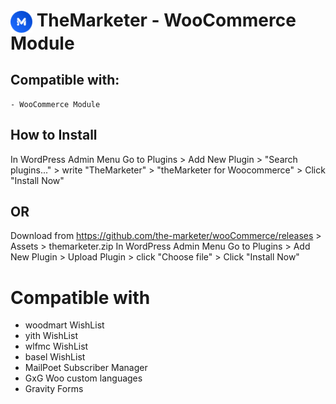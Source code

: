 # <img style="height:35px;vertical-align: middle;" src="https://github.com/eaxlex/OpenCart-System/blob/latest/library/mktr/logo.png" alt="TheMarketer"> TheMarketer - WooCommerce Module

## Compatible with:
    - WooCommerce Module

## How to Install
In WordPress Admin Menu Go to Plugins > Add New Plugin > "Search plugins..." > write "TheMarketer" > "theMarketer for Woocommerce" > Click "Install Now" 
## OR
Download from https://github.com/the-marketer/wooCommerce/releases > Assets > themarketer.zip
In WordPress Admin Menu Go to Plugins > Add New Plugin > Upload Plugin > click "Choose file" > Click "Install Now"

# Compatible with
- woodmart WishList
- yith WishList
- wlfmc WishList
- basel WishList
- MailPoet Subscriber Manager
- GxG Woo custom languages
- Gravity Forms
